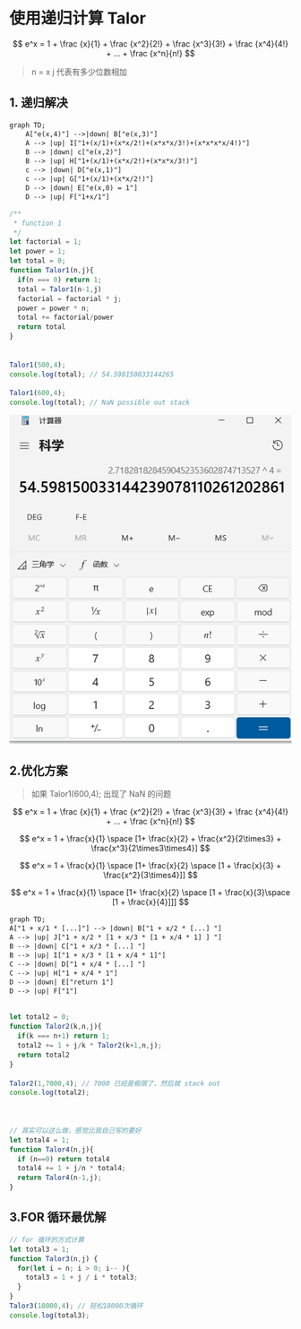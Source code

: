 # 使用递归计算 Talor

$$
e^x = 1 + \frac {x}{1} + \frac {x^2}{2!} +  \frac {x^3}{3!} +  \frac {x^4}{4!} + ... + \frac {x^n}{n!}
$$

> n = x  j 代表有多少位数相加



## 1. 递归解决

```mermaid
graph TD;
    A["e(x,4)"] -->|down| B["e(x,3)"]
    A --> |up| I["1+(x/1)+(x*x/2!)+(x*x*x/3!)+(x*x*x*x/4!)"]
    B --> |down| c["e(x,2)"]
    B --> |up| H["1+(x/1)+(x*x/2!)+(x*x*x/3!)"]
    c --> |down| D["e(x,1)"]
    c --> |up| G["1+(x/1)+(x*x/2!)"]
    D --> |down| E["e(x,0) = 1"]
    D --> |up| F["1+x/1"]
```

```javascript
/**
 * function 1 
 */
let factorial = 1;
let power = 1;
let total = 0;
function Talor1(n,j){
  if(n === 0) return 1;
  total = Talor1(n-1,j) 
  factorial = factorial * j;
  power = power * n;
  total += factorial/power
  return total
}


Talor1(500,4);
console.log(total); // 54.598150033144265

Talor1(600,4);
console.log(total); // NaN possible out stack
```





![image-20240109181104661](image/image-20240109181104661.png)

## 2.优化方案

> 如果 Talor1(600,4);  出现了 NaN 的问题

$$
e^x = 1 + \frac {x}{1} + \frac {x^2}{2!} +  \frac {x^3}{3!} +  \frac {x^4}{4!} + ... + \frac {x^n}{n!}
$$

$$
e^x = 1 + \frac{x}{1} \space [1+ \frac{x}{2} + \frac{x^2}{2\times3} + \frac{x^3}{2\times3\times4}]
$$

$$
e^x = 1 + \frac{x}{1} \space [1+ \frac{x}{2} \space [1 + \frac{x}{3} + \frac{x^2}{3\times4}]]
$$

$$
e^x = 1 + \frac{x}{1} \space [1+ \frac{x}{2} \space [1 + \frac{x}{3}\space [1 + \frac{x}{4}]]]
$$



```mermaid
graph TD;
A["1 + x/1 * [...]"] --> |down| B["1 + x/2 * [...] "]
A --> |up| J["1 + x/2 * [1 + x/3 * [1 + x/4 * 1] ] "]
B --> |down| C["1 + x/3 * [...] "] 
B --> |up| I["1 + x/3 * [1 + x/4 * 1]"]
C --> |down| D["1 + x/4 * [...] "]
C --> |up| H["1 + x/4 * 1"]
D --> |down| E["return 1"]
D --> |up| F["1"]


```

```js
let total2 = 0;
function Talor2(k,n,j){
  if(k === n+1) return 1;
  total2 += 1 + j/k * Talor2(k+1,n,j);
  return total2
}

Talor2(1,7000,4); // 7000 已经是极限了，然后就 stack out
console.log(total2);



// 其实可以这么做，感觉比我自己写的要好
let total4 = 1;
function Talor4(n,j){
  if (n==0) return total4
  total4 += 1 + j/n * total4;
  return Talor4(n-1,j);
}


```

## 3.FOR 循环最优解

```js
// for 循环的方式计算
let total3 = 1;
function Talor3(n,j) {
  for(let i = n; i > 0; i-- ){
    total3 = 1 + j / i * total3;
  }
}
Talor3(18000,4); // 轻松18000次循环
console.log(total3);
```

